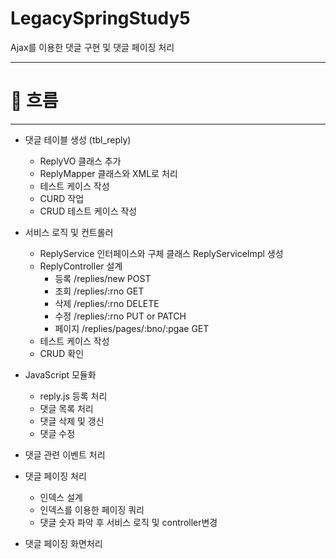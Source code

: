 # LegacySpringStudy5
Ajax를 이용한 댓글 구현 및 댓글 페이징 처리

---
<h1> 📖 흐름</h1>
  
---
* 댓글 테이블 생성 (tbl_reply)
  *  ReplyVO 클래스 추가
  *  ReplyMapper 클래스와 XML로 처리
  *  테스트 케이스 작성
  *  CURD 작업
  *  CRUD 테스트 케이스 작성

* 서비스 로직 및 컨트롤러

  * ReplyService 인터페이스와 구체 클래스 ReplyServiceImpl 생성
  * ReplyController 설계
    * 등록 /replies/new POST
    * 조회 /replies/:rno GET
    * 삭제 /replies/:rno DELETE
    * 수정 /replies/:rno PUT or PATCH
    * 페이지 /replies/pages/:bno/:pgae GET
  * 테스트 케이스 작성
  * CRUD 확인

* JavaScript 모듈화

  * reply.js 등록 처리
  * 댓글 목록 처리
  * 댓글 삭제 및 갱신
  * 댓글 수정


* 댓글 관련 이벤트 처리

* 댓글 페이징 처리

  * 인덱스 설계
  * 인덱스를 이용한 페이징 쿼리
  * 댓글 숫자 파악 후 서비스 로직 및 controller변경

* 댓글 페이징 화면처리

